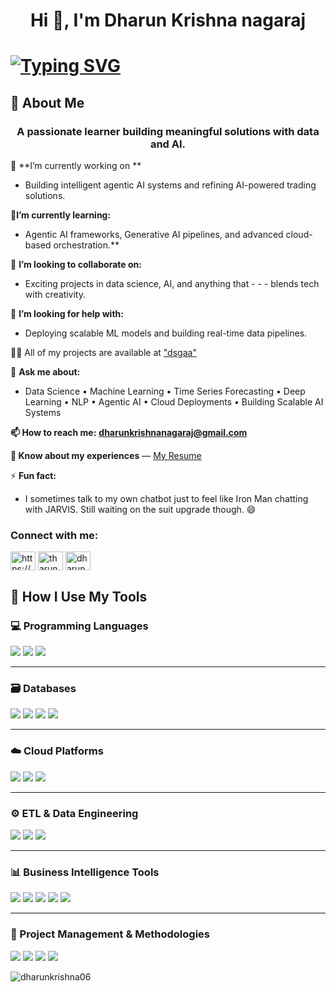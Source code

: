 <h1 align="center">Hi 👋, I'm Dharun Krishna nagaraj</h1>

# [![Typing SVG](https://readme-typing-svg.demolab.com?font=Fira+Code&weight=1000&pause=1000&color=000000&width=600&lines=Hello!+I+am+a+Graduate+Student+at+UCONN;Welcome+to+my+Github+Page)](https://git.io/typing-svg)

## 🚀 About Me

<h3 align="center">A passionate learner building meaningful solutions with data and AI.</h3>

🔭 **I’m currently working on **
- Building intelligent agentic AI systems and refining AI-powered trading solutions.

🌱**I’m currently learning:**
- Agentic AI frameworks, Generative AI pipelines, and advanced cloud-based orchestration.**

👯 **I’m looking to collaborate on:**
- Exciting projects in data science, AI, and anything that - - - blends tech with creativity.

🤝 **I’m looking for help with:**
- Deploying scalable ML models and building real-time data pipelines.

👨‍💻 All of my projects are available at ["dsgaa"]("dsgaa")

💬 **Ask me about:**
- Data Science • Machine Learning • Time Series Forecasting • Deep Learning • NLP • Agentic AI • Cloud Deployments • Building Scalable AI Systems

**📫 How to reach me:**  **dharunkrishnanagaraj@gmail.com**

**📄 Know about my experiences** — [My Resume](https://drive.google.com/file/d/184y9mUiyn-k1VlQSgRipanMSFpl8yw0q/view?usp=drive_link)


⚡ **Fun fact:**
- I sometimes talk to my own chatbot just to feel like Iron Man chatting with JARVIS. Still waiting on the suit upgrade though. 😄

<h3 align="left">Connect with me:</h3>
<p align="left">
<a href="https://linkedin.com/in/https://www.linkedin.com/in/dharun-krishna-nagaraj/" target="blank"><img align="center" src="https://raw.githubusercontent.com/rahuldkjain/github-profile-readme-generator/master/src/images/icons/Social/linked-in-alt.svg" alt="https://www.linkedin.com/in/dharun-krishna-nagaraj/" height="30" width="40" /></a>
<a href="https://fb.com/tharun nagaraj" target="blank"><img align="center" src="https://raw.githubusercontent.com/rahuldkjain/github-profile-readme-generator/master/src/images/icons/Social/facebook.svg" alt="tharun nagaraj" height="30" width="40" /></a>
<a href="https://instagram.com/dharun._.nagaraj" target="blank"><img align="center" src="https://raw.githubusercontent.com/rahuldkjain/github-profile-readme-generator/master/src/images/icons/Social/instagram.svg" alt="dharun._.nagaraj" height="30" width="40" /></a>
</p>

## 🔧 How I Use My Tools

### 💻 Programming Languages
<a href="https://www.python.org/" target="_blank"><img src="https://img.shields.io/badge/Python-3776AB?style=for-the-badge&logo=python&logoColor=white"/></a>
<a href="https://www.r-project.org/" target="_blank"><img src="https://img.shields.io/badge/R-276DC3?style=for-the-badge&logo=r&logoColor=white"/></a>
<a href="https://www.w3schools.com/sql/" target="_blank"><img src="https://img.shields.io/badge/SQL-003B57?style=for-the-badge&logo=sqlite&logoColor=white"/></a>

---

### 🗃️ Databases
<a href="https://www.mysql.com/" target="_blank"><img src="https://img.shields.io/badge/MySQL-4479A1?style=for-the-badge&logo=mysql&logoColor=white"/></a>
<a href="https://www.mongodb.com/" target="_blank"><img src="https://img.shields.io/badge/MongoDB-47A248?style=for-the-badge&logo=mongodb&logoColor=white"/></a>
<a href="https://www.postgresql.org/" target="_blank"><img src="https://img.shields.io/badge/PostgreSQL-336791?style=for-the-badge&logo=postgresql&logoColor=white"/></a>
<a href="https://www.snowflake.com/" target="_blank"><img src="https://img.shields.io/badge/Snowflake-29B5E8?style=for-the-badge&logo=snowflake&logoColor=white"/></a>

---

### ☁️ Cloud Platforms
<a href="https://aws.amazon.com/" target="_blank"><img src="https://img.shields.io/badge/AWS-232F3E?style=for-the-badge&logo=amazon-aws&logoColor=white"/></a>
<a href="https://cloud.google.com/" target="_blank"><img src="https://img.shields.io/badge/Google_Cloud-4285F4?style=for-the-badge&logo=google-cloud&logoColor=white"/></a>
<a href="https://www.databricks.com/" target="_blank"><img src="https://img.shields.io/badge/Databricks-EF3E42?style=for-the-badge&logo=databricks&logoColor=white"/></a>

---

### ⚙️ ETL & Data Engineering
<a href="https://airflow.apache.org/" target="_blank"><img src="https://img.shields.io/badge/Airflow-017CEE?style=for-the-badge&logo=apache-airflow&logoColor=white"/></a>
<a href="https://hadoop.apache.org/" target="_blank"><img src="https://img.shields.io/badge/Hadoop-66CCFF?style=for-the-badge&logo=apache-hadoop&logoColor=black"/></a>
<a href="https://cloud.google.com/bigquery" target="_blank"><img src="https://img.shields.io/badge/BigQuery-336791?style=for-the-badge&logo=googlebigquery&logoColor=white"/></a>

---

### 📊 Business Intelligence Tools
<a href="https://powerbi.microsoft.com/" target="_blank"><img src="https://img.shields.io/badge/Power_BI-F2C811?style=for-the-badge&logo=powerbi&logoColor=black"/></a>
<a href="https://www.tableau.com/" target="_blank"><img src="https://img.shields.io/badge/Tableau-E97627?style=for-the-badge&logo=tableau&logoColor=white"/></a>
<a href="https://www.microsoft.com/en-us/microsoft-365/excel" target="_blank"><img src="https://img.shields.io/badge/Excel-217346?style=for-the-badge&logo=microsoft-excel&logoColor=white"/></a>
<a href="https://www.jmp.com/en_us/home.html" target="_blank"><img src="https://img.shields.io/badge/JMP-007CBA?style=for-the-badge&logo=sas&logoColor=white"/></a>
<a href="https://marketingplatform.google.com/about/analytics/" target="_blank"><img src="https://img.shields.io/badge/Google_Analytics-E37400?style=for-the-badge&logo=googleanalytics&logoColor=white"/></a>

---

### 📅 Project Management & Methodologies
<a href="https://www.atlassian.com/agile" target="_blank"><img src="https://img.shields.io/badge/Agile-28A745?style=for-the-badge"/></a>
<a href="https://www.scrum.org/" target="_blank"><img src="https://img.shields.io/badge/Scrum-6DB33F?style=for-the-badge"/></a>
<a href="https://kissflow.com/project/waterfall-project-management" target="_blank"><img src="https://img.shields.io/badge/Waterfall-007ACC?style=for-the-badge"/></a>
<a href="https://www.microsoft.com/en-us/microsoft-365/project" target="_blank"><img src="https://img.shields.io/badge/MS_Project-217346?style=for-the-badge&logo=microsoft&logoColor=white"/></a>


<p><img align="center" src="https://github-readme-stats.vercel.app/api/top-langs?username=dharunkrishna06&show_icons=true&locale=en&layout=compact" alt="dharunkrishna06" /></p>

